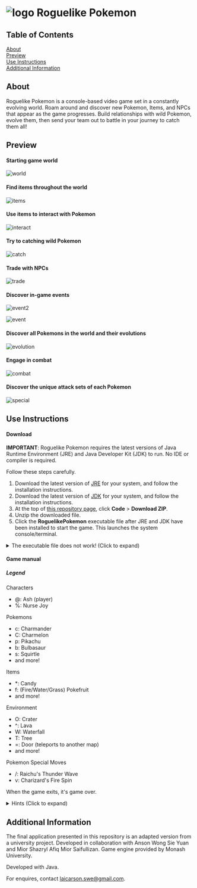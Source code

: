 # ![logo](./assets/images/logo.png) Roguelike Pokemon

## Table of Contents

[About](#about)<br>
[Preview](#preview)<br>
[Use Instructions](#use)<br>
[Additional Information](#info)<br>

## About <a name="about">

Roguelike Pokemon is a console-based video game set in a constantly evolving world. Roam around and discover new Pokemon, Items, and NPCs that appear as the game progresses. Build relationships with wild Pokemon, evolve them, then send your team out to battle in your journey to catch them all!

## Preview <a name="preview">

#### Starting game world
![world](./assets/images/game.png)

#### Find items throughout the world
![items](./assets/images/items.png)

#### Use items to interact with Pokemon
![interact](./assets/images/interact.png)

#### Try to catching wild Pokemon
![catch](./assets/images/catch.png)

#### Trade with NPCs 
![trade](./assets/images/trade.png)

#### Discover in-game events
![event2](./assets/images/events2.png)

![event](./assets/images/events.png)

#### Discover all Pokemons in the world and their evolutions
![evolution](./assets/images/evolution.png)

#### Engage in combat
![combat](./assets/images/combat.png)

#### Discover the unique attack sets of each Pokemon
![special](./assets/images/special.png)


## Use Instructions <a name="use">

#### Download

**IMPORTANT**: Roguelike Pokemon requires the latest versions of Java Runtime Environment (JRE) and Java Developer Kit (JDK) to run. No IDE or compiler is required.

Follow these steps carefully.

1. Download the latest version of [JRE](https://www.java.com/en/download/manual.jsp) for your system, and follow the installation instructions.
2. Download the latest version of [JDK](https://www.oracle.com/my/java/technologies/downloads/) for your system, and follow the installation instructions.
3. At the top of [this repository page](https://github.com/carsnl/RoguelikePokemon/), click **Code** > **Download ZIP**.
4. Unzip the downloaded file.
5. Click the **RoguelikePokemon** executable file after JRE and JDK have been installed to start the game. This launches the system console/terminal.

<details>
<summary>
The executable file does not work! (Click to expand)
</summary>
<br>
If the executable file does not run, navigate to: out > artifact > RoguelikePokemon_jar. Open your system console or terminal in this directory, and type "java -jar RoguelikePokemon.jar" (without quotation marks) to launch the game.

If a linkage error is displayed, the latest version of JDK has not been installed in your system.
</details>

#### Game manual

##### Legend

Characters
- @: Ash (player)
- %: Nurse Joy

Pokemons
- c: Charmander
- C: Charmelon
- p: Pikachu
- b: Bulbasaur
- s: Squirtle
- and more!

Items
- *: Candy
- f: (Fire/Water/Grass) Pokefruit
- and more!

Environment
- O: Crater
- ^: Lava
- W: Waterfall
- T: Tree
- =: Door (teleports to another map)
- and more!

Pokemon Special Moves
- /: Raichu's Thunder Wave
- v: Charizard's Fire Spin

When the game exits, it's game over.

<details>
<summary>
Hints (Click to expand)
</summary>
<br>
Try exploring the world and find out what each symbol represents. <br>
Pokemons are represented as letters. <br>
Certain Pokemon spawn on specific environments. <br>
The day and night cycle affects each Pokemon differently. <br>
Offer a wild Pokemon a Pokefruit that matches their type. For example, Bulbausaur loves Grass Pokefruit. <br>
To catch a Pokemon, increase the affection points (AP) between you and Pokemon first. <br>
Careful, you can be killed by wild Pokemon! <br>

</details>

## Additional Information <a name="info">

The final application presented in this repository is an adapted version from a university project. Developed in collaboration with Anson Wong Sie Yuan and Mior Shazryl Afiq Mior Saifullizan. Game engine provided by Monash University.

Developed with Java.

For enquires, contact [laicarson.swe@gmail.com](laicarson.swe@gmail.com).


